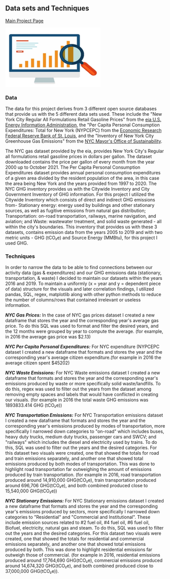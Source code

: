 ## Data sets and Techniques

[Main Project Page](https://rchevarria.github.io/NYCEnvironCovidData/)

<img src="https://raw.githubusercontent.com/rchevarria/NYCEnvironCovidData/gh-pages/Data1.jpg" width="300" height="186" align="center" background-color:transparent> 

### Data

The data for this project derives from 3 different open source databases that provide us with the 5 different data sets used. These include the "New York City Regular All Formulations Retail Gasoline Prices" from the [eia U.S. Energy Information Administration](https://www.eia.gov/dnav/pet/hist/LeafHandler.ashx?n=pet&s=emm_epmr_pte_y35ny_dpg&f=m), the "Per Capita Personal Consumption Expenditures: Total for New York (NYPCEPC) from the [Economic Research Federal Reserve Bank of St. Louis](https://fred.stlouisfed.org/series/NYPCEPC), and the "Inventory of New York City Greenhouse Gas Emissions" from the [NYC Mayor's Office of Sustainability](https://nyc-ghg-inventory.cusp.nyu.edu). 

The NYC gas dataset provided by the eia, provides New York City's Regular all formulations retail gasoline prices in dollars per gallon. The dataset downloaded contains the price per gallon of every month from the year 2000 up to October 2021. The Per Capita Personal Consumption Expenditures dataset provides annual personal consumption expenditures of a given area divided by the resident population of the area, in this case the area being New York and the years provided from 1997 to 2020. The NYC GHG inventory provides us with the Citywide Inventory and City Government Inventory of GHG information. For this project I utilized the Citywide Inventory which consists of direct and indirect GHG emissions from- Stationary energy: energy used by buildings and other stationary sources, as well as fugitive emissions from natural gas distribution; Transportation: on-road transportation, railways, marine navigation, and aviation; and Waste: wastewater treatment, and solid waste generated - all within the city's boundaries. This inventory that provides us with these 3 datasets, contains emission data from the years 2005 to 2019 and with two metric units - GHG (tCO₂e) and Source Energy (MMBtu), for this project I used GHG. 

### Techniques

In order to narrow the data to be able to find connections between our activity data (gas & expenditures) and our GHG emissions data (stationary, transportation, & waste) I decided to maintain our datasets within the years 2016 and 2019. To maintain a uniformly (x = year and y = dependent piece of data) structure for the visuals and later correlation findings, I utilized pandas, SQL, regex, matplotlib along with other python methods to reduce the number of columns/rows that contained irrelevant or useless information. 

***NYC Gas Prices:***
In the case of NYC gas prices dataset I created a new dataframe that stores the year and the corresponding year's average gas price. To do this SQL was used to format and filter the desired years, and the 12 months were grouped by year to compute the average. (for example, in 2016 the average gas price was $2.13)

***NYC Per Capita Personal Expenditures:***
For NYC expenditure (NYPCEPC dataset I created a new dataframe that formats and stores the year and the corresponding year's average citizen expenditure.(for example in 2016 the average citizen spent $45202) 

***NYC Waste Emissions:***
For NYC Waste emissions dataset I created a new dataframe that formats and stores the year and the corresponding year's emissions produced by waste or more specifically solid waste/landfills. To do this, regex was used to filter out the years from the dataset among removing empty spaces and labels that would have conflicted in creating our visuals. (for example in 2016 the total waste GHG emissions was 1893833.414 GHG (tCO₂e))

***NYC Transportation Emissions:***
For NYC Transportation emissions dataset I created a new dataframe that formats and stores the year and the corresponding year's emissions produced by modes of transportation, more specifically I narrowed down categories to "on-road" which includes buses, heavy duty trucks, medium duty trucks, passenger cars and SWCV; and "railways" which includes the diesel and electricity used by trains. To do this, SQL was used to filter out the years and the desired categories. For this dataset two visuals were created, one that showed the totals for road and train emissions separately, and another one that showed total emissions produced by both modes of transportation. This was done to highlight road transportation far outweighing the amount of emissions produced by train transportation. (for example in 2016, road transportation produced around 14,910,000 GHG(tCO₂e), train transportation produced around 696,706 GHG(tCO₂e), and both combined produced close to 15,540,000 GHG(tCO₂e))

***NYC Stationary Emissions:***
For NYC Stationary emissions dataset I created a new dataframe that formats and stores the year and the corresponding year's emissions produced by sectors, more specifically I narrowed down categories to "Residential" and "Commercial and Institutional". These include emission sources related to #2 fuel oil, #4 fuel oil, #6 fuel oil, Biofuel, electricity, natural gas and steam. To do this, SQL was used to filter out the years and the desired categories. For this dataset two visuals were created, one that showed the totals for residential and commercial emissions separately, and another one that showed total emissions produced by both. This was done to highlight residential emissions far outweigh those of commercial. (for example in 2016, residential emissions produced around 17,764,690 GHG(tCO₂e), commercial emissions produced around 14,674,320 GHG(tCO₂e), and both combined produced close to 37,000,000 GHG(tCO₂e)).

